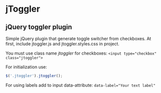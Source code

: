 # jToggler
## jQuery toggler plugin
Simple jQuery plugin that generate toggle switcher from checkboxes.
At first, include jtoggler.js and jtoggler.styles.css in project.

You must use class name *jtoggler* for checkboxes:
`<input type="checkbox" class="jtoggler">`

For initialization use:
```javascript
$('.jtoggler').jtoggler();
```

For using labels add to input data-attribute: `data-label="Your text label"`
